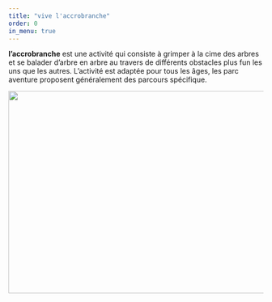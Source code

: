 ```yaml
---
title: "vive l'accrobranche"
order: 0
in_menu: true
---
```

**l’accrobranche** est une activité qui consiste à grimper à la cime des arbres et se balader d’arbre en arbre au travers de différents obstacles plus fun les uns que les autres. L’activité est adaptée pour tous les âges, les parc aventure proposent généralement des parcours spécifique.

<img src="https://th.bing.com/th/id/OIP.g7aebipyWrpJ5C-MhafzpQHaE8?rs=1&pid=ImgDetMain"
style="width:600px;height:400px;"> 